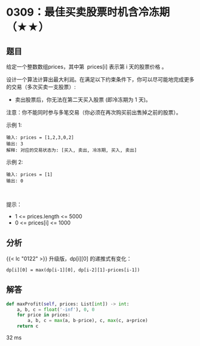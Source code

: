 # 0309：最佳买卖股票时机含冷冻期（★★）


## 题目

给定一个整数数组prices，其中第  prices[i] 表示第 i 天的股票价格 。​

设计一个算法计算出最大利润。在满足以下约束条件下，你可以尽可能地完成更多的交易（多次买卖一支股票）:
- 卖出股票后，你无法在第二天买入股票 (即冷冻期为 1 天)。

注意：你不能同时参与多笔交易（你必须在再次购买前出售掉之前的股票）。


示例 1:

	输入: prices = [1,2,3,0,2]
	输出: 3 
	解释: 对应的交易状态为: [买入, 卖出, 冷冻期, 买入, 卖出]

示例 2:

	输入: prices = [1]
	输出: 0
 

提示：
- 1 <= prices.length <= 5000
- 0 <= prices[i] <= 1000


## 分析

{{< lc "0122" >}} 升级版，dp[i][0] 的递推式有变化：

    dp[i][0] = max(dp[i-1][0], dp[i-2][1]-prices[i-1])


## 解答

```python
def maxProfit(self, prices: List[int]) -> int:
    a, b, c = float('-inf'), 0, 0
    for price in prices:
        a, b, c = max(a, b-price), c, max(c, a+price)
    return c
```
32 ms

